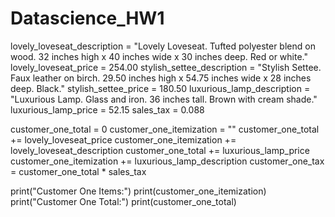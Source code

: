 # Datascience_HW1

lovely_loveseat_description = "Lovely Loveseat. Tufted polyester blend on wood. 32 inches high x 40 inches wide x 30 inches deep. Red or white."
lovely_loveseat_price = 254.00
stylish_settee_description = "Stylish Settee. Faux leather on birch. 29.50 inches high x 54.75 inches wide x 28 inches deep. Black."
stylish_settee_price = 180.50
luxurious_lamp_description = "Luxurious Lamp. Glass and iron. 36 inches tall. Brown with cream shade."
luxurious_lamp_price = 52.15
sales_tax = 0.088

customer_one_total = 0
customer_one_itemization = ""
customer_one_total += lovely_loveseat_price
customer_one_itemization += lovely_loveseat_description
customer_one_total += luxurious_lamp_price
customer_one_itemization += luxurious_lamp_description
customer_one_tax = customer_one_total * sales_tax

print("Customer One Items:")
print(customer_one_itemization)
print("Customer One Total:")
print(customer_one_total)

